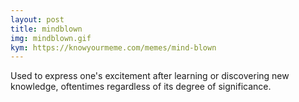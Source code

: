```yaml
---
layout: post
title: mindblown
img: mindblown.gif
kym: https://knowyourmeme.com/memes/mind-blown
---
```

Used to express one's excitement after learning or discovering new knowledge, oftentimes regardless of its degree of significance.
